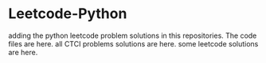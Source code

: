 # Leetcode-Python
adding the python leetcode problem solutions in this repositories. 
The code files are here.
all CTCI problems solutions are here.
some leetcode solutions are here.



















































































































































































































































































































































































































































































































































































































































































































































































































































































































































































































































































































































































